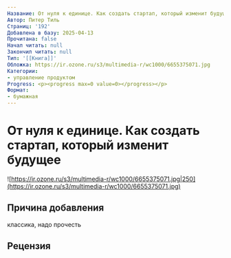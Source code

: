 ```yaml
---
Название: От нуля к единице. Как создать стартап, который изменит будущее
Автор: Питер Тиль
Страниц: '192'
Добавлена в базу: 2025-04-13
Прочитана: false
Начал читать: null
Закончил читать: null
Тип: '[[Книга]]'
Обложка: https://ir.ozone.ru/s3/multimedia-r/wc1000/6655375071.jpg
Категории:
- управление продуктом
Progress: <p><progress max=0 value=0></progress></p>
Формат:
- бумажная
---
```

# От нуля к единице. Как создать стартап, который изменит будущее

![https://ir.ozone.ru/s3/multimedia-r/wc1000/6655375071.jpg|250](https://ir.ozone.ru/s3/multimedia-r/wc1000/6655375071.jpg)

## Причина добавления

классика, надо прочесть

## Рецензия